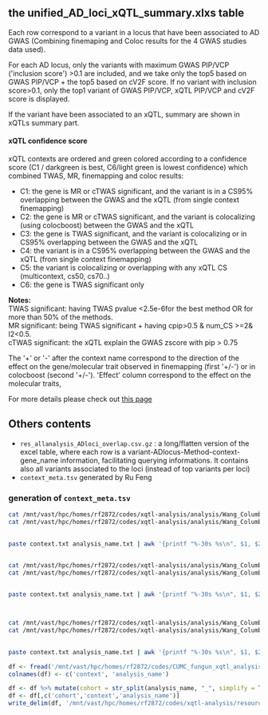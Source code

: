 
## the unified_AD_loci_xQTL_summary.xlxs table	
Each row correspond to a variant in a locus that have been associated to AD GWAS (Combining finemaping and Coloc results for the 4 GWAS studies data used). 	

For each AD locus, only the variants with maximum GWAS PIP/VCP ('inclusion score') >0.1 are included, and we take only the top5 based on GWAS PIP/VCP + the top5 based on cV2F score. If no variant with inclusion score>0.1, only the top1 variant of GWAS PIP/VCP, xQTL PIP/VCP and cV2F score  is displayed.  

If the variant have been associated to an xQTL, summary are shown in xQTLs summary part.	 
#### xQTL confidence score
xQTL contexts are ordered and green colored according to a confidence score (C1 / darkgreen is best, C6/light green is lowest confidence) which combined TWAS, MR, finemapping and coloc results:	 
- C1: the gene is MR or cTWAS significant, and the variant is in a CS95% overlapping between the GWAS and the xQTL (from single context finemapping)
- C2: the gene is MR or cTWAS significant, and the variant is colocalizing (using colocboost) between the GWAS and the xQTL
- C3: the gene is TWAS significant, and the variant is colocalizing or in  CS95% overlapping between the GWAS and the xQTL
- C4: the variant is in a CS95% overlapping between the GWAS and the xQTL (from single context finemapping)
- C5: the variant is colocalizing or overlapping with any xQTL CS (multicontext, cs50, cs70..)
- C6:  the gene is TWAS significant only

**Notes:**  
TWAS significant: having TWAS pvalue <2.5e-6for the best method OR for more than 50% of the methods.  
MR significant: being TWAS significant + having cpip>0.5 & num_CS >=2& I2<0.5.  
cTWAS significant: the xQTL explain the GWAS zscore with pip > 0.75  

The '+' or '-' after the context name correspond to the direction of the effect on the gene/molecular trait observed in finemapping (first '+/-') or in colocboost (second '+/-'). 
'Effect' column correspond to the effect on the molecular traits, 
  

For more details please check out [this page](https://statfungen.github.io/xqtl-resources/xqtl_resource_description/#alzheimers-disease-gwas-integration)

## Others contents
- `res_allanalysis_ADloci_overlap.csv.gz` : a long/flatten version of the excel table, where each row is a variant-ADlocus-Method-context-gene_name information, facilitating querying informations. It contains also all variants associated to the loci (instead of top variants per loci) 
- `context_meta.tsv` generated by Ru Feng

### generation of `context_meta.tsv`
```bash
cat /mnt/vast/hpc/homes/rf2872/codes/xqtl-analysis/analysis/Wang_Columbia/susie_twas/*/commands_to_submit.txt |grep -oP '(?<=--phenotype-names )[^\\]*'| sed 's/\s--.*$//' | awk -v OFS=',' '{for (i=1; i<=NF; i++) printf "%s%s", $i, (i==NF?ORS:OFS)}'   > context.txt
cat /mnt/vast/hpc/homes/rf2872/codes/xqtl-analysis/analysis/Wang_Columbia/susie_twas/*/commands_to_submit.txt |grep -oP '(?<=--name )[^\\]*'| sed 's/\s--.*$//' |sed 's/ //g' > analysis_name.txt
 

paste context.txt analysis_name.txt | awk '{printf "%-30s %s\n", $1, $2}' > combined.txt


cat /mnt/vast/hpc/homes/rf2872/codes/xqtl-analysis/analysis/Wang_Columbia/fsusie/*/commands_to_submit.txt |grep -oP '(?<=--phenotype-names )[^\\]*'| sed 's/\s--.*$//' | awk -v OFS=',' '{for (i=1; i<=NF; i++) printf "%s%s", $i, (i==NF?ORS:OFS)}'   > context.txt
cat /mnt/vast/hpc/homes/rf2872/codes/xqtl-analysis/analysis/Wang_Columbia/fsusie/*/commands_to_submit.txt |grep -oP '(?<=--name )[^\\]*'| sed 's/\s--.*$//' |sed 's/ //g' > analysis_name.txt
 

paste context.txt analysis_name.txt | awk '{printf "%-30s %s\n", $1, $2}' >> combined.txt



cat /mnt/vast/hpc/homes/rf2872/codes/xqtl-analysis/analysis/Wang_Columbia/susie_twas_trans/*/commands_to_submit.txt |grep -oP '(?<=--phenotype-names )[^\\]*'| sed 's/\s--.*$//' | awk -v OFS=',' '{for (i=1; i<=NF; i++) printf "%s%s", $i, (i==NF?ORS:OFS)}'   > context.txt
cat /mnt/vast/hpc/homes/rf2872/codes/xqtl-analysis/analysis/Wang_Columbia/susie_twas_trans/*/commands_to_submit.txt |grep -oP '(?<=--name )[^\\]*'| sed 's/\s--.*$//' |sed 's/ //g' > analysis_name.txt
 

paste context.txt analysis_name.txt | awk '{printf "%-30s %s\n", $1, $2}' >> combined.txt
```


```R
df <- fread('/mnt/vast/hpc/homes/rf2872/codes/CUMC_fungun_xqtl_analysis/analysis/Others/combined.txt', sep = ' ', header = FALSE)
colnames(df) <- c('context', 'analysis_name')

df <- df %>% mutate(cohort = str_split(analysis_name, "_", simplify = T) %>% .[,1])  %>% filter(!str_detect(analysis_name, 'leafcutter2'))
df <- df[,c('cohort','context','analysis_name')]
write_delim(df, '/mnt/vast/hpc/homes/rf2872/codes/xqtl-analysis/resource/context_meta.tsv', delim = '\t')
```


